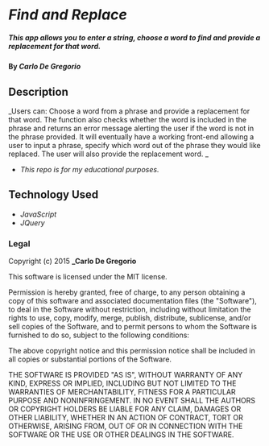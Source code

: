 # _Find and Replace_

##### This app allows you to enter a string, choose a word to find and provide a replacement for that word.

#### By _**Carlo De Gregorio**_

## Description

_Users can: Choose a word  from a phrase and provide a replacement for that word. The function also checks whether the word is included in the phrase and returns an error message alerting the user if the word is not in the phrase provided. It will eventually have a working front-end allowing a user to input a phrase, specify which word out of the phrase they would like replaced. The user will also provide the replacement word. _

* _This repo is for my educational purposes._ 


## Technology Used
* _JavaScript_
* _JQuery_


### Legal

Copyright (c) 2015 **_Carlo De Gregorio**

This software is licensed under the MIT license.

Permission is hereby granted, free of charge, to any person obtaining a copy
of this software and associated documentation files (the "Software"), to deal
in the Software without restriction, including without limitation the rights
to use, copy, modify, merge, publish, distribute, sublicense, and/or sell
copies of the Software, and to permit persons to whom the Software is
furnished to do so, subject to the following conditions:

The above copyright notice and this permission notice shall be included in
all copies or substantial portions of the Software.

THE SOFTWARE IS PROVIDED "AS IS", WITHOUT WARRANTY OF ANY KIND, EXPRESS OR
IMPLIED, INCLUDING BUT NOT LIMITED TO THE WARRANTIES OF MERCHANTABILITY,
FITNESS FOR A PARTICULAR PURPOSE AND NONINFRINGEMENT. IN NO EVENT SHALL THE
AUTHORS OR COPYRIGHT HOLDERS BE LIABLE FOR ANY CLAIM, DAMAGES OR OTHER
LIABILITY, WHETHER IN AN ACTION OF CONTRACT, TORT OR OTHERWISE, ARISING FROM,
OUT OF OR IN CONNECTION WITH THE SOFTWARE OR THE USE OR OTHER DEALINGS IN
THE SOFTWARE.
